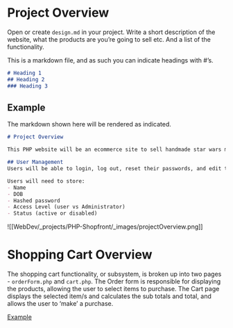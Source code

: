 
# Project Overview

Open or create `design.md` in your project. Write a short description of the website, what the products are you’re going to sell etc. And a list of the functionality.

This is a markdown file, and as such you can indicate headings with #’s.

```markdown
# Heading 1
## Heading 2
### Heading 3
```

## Example

The markdown shown here will be rendered as indicated.

```markdown
# Project Overview

This PHP website will be an ecommerce site to sell handmade star wars memorabilia.

## User Management
Users will be able to login, log out, reset their passwords, and edit their details.

Users will need to store:
- Name
- DOB
- Hashed password
- Access Level (user vs Administrator)
- Status (active or disabled)
```

![[WebDev/_projects/PHP-Shopfront/_images/projectOverview.png]]


# Shopping Cart Overview

The shopping cart functionality, or subsystem, is broken up into two pages - `orderForm.php` and `cart.php`. The Order form is responsible for displaying the products, allowing the user to select items to purchase. The Cart page displays the selected item/s and calculates the sub totals and total, and allows the user to ‘make’ a purchase.

[Example](https://drive.google.com/file/d/1pcbU9X2vxiTqaxBkXhadTkw6CL3NHcSS/view?usp=drive_web)
